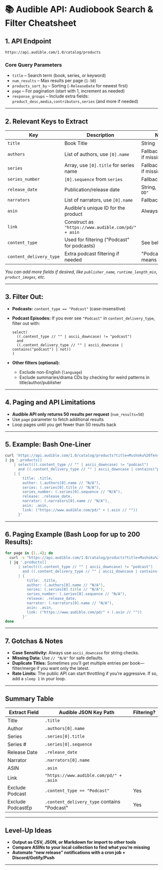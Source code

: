 # 📚 **Audible API: Audiobook Search & Filter Cheatsheet**

## **1. API Endpoint**

```bash
https://api.audible.com/1.0/catalog/products
```

### **Core Query Parameters**

* `title` – Search term (book, series, or keyword)
* `num_results` – Max results per page (`1-50`)
* `products_sort_by` – Sorting (`-ReleaseDate` for newest first)
* `page` – For pagination (start with 1, increment as needed)
* `response_groups` – Include extra fields: `product_desc,media,contributors,series` (and more if needed)

---

## **2. Relevant Keys to Extract**

| Key                     | Description                                         | Notes                          |
| ----------------------- | --------------------------------------------------- | ------------------------------ |
| `title`                 | Book Title                                          | String                         |
| `authors`               | List of authors, use `[0].name`                     | Fallback to `"N/A"` if missing |
| `series`                | Array, use `[0].title` for series name              | Fallback to `"N/A"` if missing |
| `series_number`         | `[0].sequence` from `series`                        | Fallback to `"N/A"`            |
| `release_date`          | Publication/release date                            | String, `"YYYY-MM-DD"`         |
| `narrators`             | List of narrators, use `[0].name`                   | Fallback to `"N/A"`            |
| `asin`                  | Audible's unique ID for the product                 | Always present                 |
| `link`                  | Construct as `"https://www.audible.com/pd/" + asin` |                                |
| `content_type`          | Used for filtering ("Podcast" for podcasts)         | See below                      |
| `content_delivery_type` | Extra podcast filtering if needed                   | "PodcastEpisode" means podcast |

*You can add more fields if desired, like `publisher_name`, `runtime_length_min`, `product_images`, etc.*

---

## **3. Filter Out:**

* **Podcasts:**
  `content_type == "Podcast"` (case-insensitive)
* **Podcast Episodes:**
  If you ever see `"Podcast"` in `content_delivery_type`, filter out with:

  ```jq
  select(
    ((.content_type // "" | ascii_downcase) != "podcast")
    and
    ((.content_delivery_type // "" | ascii_downcase | contains("podcast") | not))
  )
  ```
* **Other filters (optional):**

  * Exclude non-English (`language`)
  * Exclude summaries/drama CDs by checking for weird patterns in title/author/publisher

---

## **4. Paging and API Limitations**

* **Audible API only returns 50 results per request** (`num_results=50`)
* Use `page` parameter to fetch additional results
* Loop pages until you get fewer than 50 results back

---

## **5. Example: Bash One-Liner**

```bash
curl 'https://api.audible.com/1.0/catalog/products?title=Mushoku%20Tensei&num_results=50&products_sort_by=-ReleaseDate&response_groups=product_desc,media,contributors,series' \
| jq '.products[]
    | select(((.content_type // "" | ascii_downcase) != "podcast")
      and ((.content_delivery_type // "" | ascii_downcase | contains("podcast") | not)))
    | {
        title: .title,
        author: (.authors[0].name // "N/A"),
        series: (.series[0].title // "N/A"),
        series_number: (.series[0].sequence // "N/A"),
        release: .release_date,
        narrator: (.narrators[0].name // "N/A"),
        asin: .asin,
        link: ("https://www.audible.com/pd/" + (.asin // ""))
      }'
```

---

## **6. Paging Example (Bash Loop for up to 200 Results):**

```bash
for page in {1..4}; do
  curl -s "https://api.audible.com/1.0/catalog/products?title=Mushoku%20Tensei&num_results=50&page=$page&products_sort_by=-ReleaseDate&response_groups=product_desc,media,contributors,series" \
  | jq '.products[]
      | select(((.content_type // "" | ascii_downcase) != "podcast")
        and ((.content_delivery_type // "" | ascii_downcase | contains("podcast") | not)))
      | {
          title: .title,
          author: (.authors[0].name // "N/A"),
          series: (.series[0].title // "N/A"),
          series_number: (.series[0].sequence // "N/A"),
          release: .release_date,
          narrator: (.narrators[0].name // "N/A"),
          asin: .asin,
          link: ("https://www.audible.com/pd/" + (.asin // ""))
        }'
done
```

---

## **7. Gotchas & Notes**

* **Case Sensitivity:** Always use `ascii_downcase` for string checks.
* **Missing Data:** Use `// "N/A"` for safe defaults.
* **Duplicate Titles:** Sometimes you’ll get multiple entries per book—filter/merge if you want only the latest.
* **Rate Limits:** The public API can start throttling if you’re aggressive. If so, add a `sleep 1` in your loop.

---

## **Summary Table**

| Extract Field     | Audible JSON Key Path                       | Filtering? |
| ----------------- | ------------------------------------------- | ---------- |
| Title             | `.title`                                    |            |
| Author            | `.authors[0].name`                          |            |
| Series            | `.series[0].title`                          |            |
| Series #          | `.series[0].sequence`                       |            |
| Release Date      | `.release_date`                             |            |
| Narrator          | `.narrators[0].name`                        |            |
| ASIN              | `.asin`                                     |            |
| Link              | `"https://www.audible.com/pd/" + .asin`     |            |
| Exclude Podcast   | `.content_type == "Podcast"`                | Yes        |
| Exclude PodcastEp | `.content_delivery_type` contains "Podcast" | Yes        |

---

## **Level-Up Ideas**

* **Output as CSV, JSON, or Markdown for import to other tools**
* **Compare ASINs to your local collection to find what you’re missing**
* **Automate “new release” notifications with a cron job + Discord/Gotify/Push**

---


